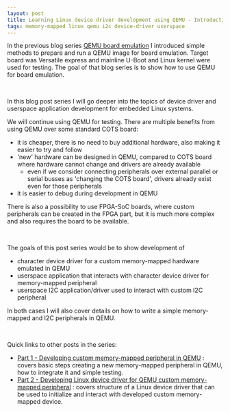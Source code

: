 ```yaml
---
layout: post
title: Learning Linux device driver development using QEMU - Introduction
tags: memory-mapped linux qemu i2c device-driver userspace
---
```


In the previous blog series [QEMU board emulation](https://straxy.blogspot.com/2020/12/qemu-qemu-board-emulation-part-0.html) I introduced simple methods to prepare and run a QEMU image for board emulation. Target board was Versatile express and mainline U-Boot and Linux kernel were used for testing. The goal of that blog series is to show how to use QEMU for board emulation.

<br/>

In this blog post series I will go deeper into the topics of device driver and userspace application development for embedded Linux systems.

We will continue using QEMU for testing. There are multiple benefits from using QEMU over some standard COTS board:

* it is cheaper, there is no need to buy additional hardware, also making it easier to try and follow
* 'new' hardware can be designed in QEMU, compared to COTS board where hardware cannot change and drivers are already available
  * even if we consider connecting peripherals over external parallel or serial busses as 'changing the COTS board', drivers already exist even for those peripherals
* it is easier to debug during development in QEMU

There is also a possibility to use FPGA-SoC boards, where custom peripherals can be created in the FPGA part, but it is much more complex and also requires the board to be available.

<br/>

The goals of this post series would be to show development of

* character device driver for a custom memory-mapped hardware emulated in QEMU
* userspace application that interacts with character device driver for memory-mapped peripheral
* userspace I2C application/driver used to interact with custom I2C peripheral

In both cases I will also cover details on how to write a simple memory-mapped and I2C peripherals in QEMU.

<br />

Quick links to other posts in the series:

* [Part 1 - Developing custom memory-mapped peripheral in QEMU](https://straxy.blogspot.com/2022/06/linux-driver-qemu-part-1-custom-device.html) : covers basic steps creating a new memory-mapped peripheral in QEMU, how to integrate it and simple testing.
* [Part 2 - Developing Linux device driver for QEMU custom memory-mapped peripheral](https://straxy.blogspot.com/2022/07/linux-driver-qemu-part-2-char-driver.html) : covers structure of a Linux device driver that can be used to initialize and interact with developed custom memory-mapped device.
